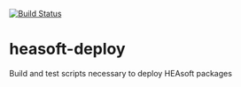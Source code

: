 [![Build Status](http://ci.sagrid.ac.za:8080/job/heasoft-deploy/badge/icon)](http://ci.sagrid.ac.za:8080/job/heasoft-deploy/)

# heasoft-deploy
Build and test scripts necessary to deploy HEAsoft packages
